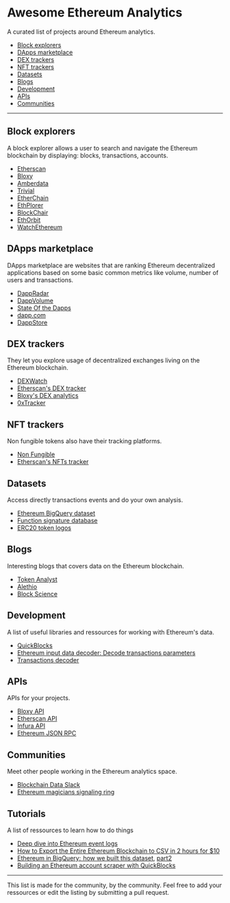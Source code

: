 # Awesome Ethereum Analytics

A curated list of projects around Ethereum analytics.

  * [Block explorers](#block-explorers)
  * [DApps marketplace](#dapps-marketplace)
  * [DEX trackers](#dex-trackers)
  * [NFT trackers](#nft-trackers)
  * [Datasets](#datasets)
  * [Blogs](#blogs)
  * [Development](#development)
  * [APIs](#apis)
  * [Communities](#communities)

***

## Block explorers

A block explorer allows a user to search and navigate the Ethereum blockchain by displaying: blocks, transactions, accounts.

- [Etherscan](https://etherscan.io/)
- [Bloxy](https://bloxy.info/)
- [Amberdata](https://amberdata.io/)
- [Trivial](https://trivial.co/)
- [EtherChain](https://www.etherchain.org/)
- [EthPlorer](https://ethplorer.io/)
- [BlockChair](https://blockchair.com/ethereum)
- [EthOrbit](https://explorer.ethorbit.com/#/)
- [WatchEthereum](http://watchethereum.com/)

## DApps marketplace

DApps marketplace are websites that are ranking Ethereum decentralized applications based on some basic common metrics like volume, number of users and transactions.

- [DappRadar](https://dappradar.com/)
- [DappVolume](https://dappvolume.com/)
- [State Of the Dapps](https://www.stateofthedapps.com/)
- [dapp.com](https://www.dapp.com/)
- [DappStore](https://dappstore.link)


## DEX trackers

They let you explore usage of decentralized exchanges living on the Ethereum blockchain.

- [DEXWatch](https://dex.watch)
- [Etherscan's DEX tracker](https://etherscan.io/dextracker)
- [Bloxy's DEX analytics](https://stat.bloxy.info/superset/dashboard/dex/?standalone=true)
- [0xTracker](https://0xtracker.com/)

## NFT trackers

Non fungible tokens also have their tracking platforms.

- [Non Fungible](https://nonfungible.com/)
- [Etherscan's NFTs tracker](https://etherscan.io/tokentxns-nft)


## Datasets

Access directly transactions events and do your own analysis.

- [Ethereum BigQuery dataset](https://cloud.google.com/blog/products/data-analytics/ethereum-bigquery-public-dataset-smart-contract-analytics)
- [Function signature database](https://www.4byte.directory/)
- [ERC20 token logos](https://github.com/TrustWallet/tokens)



## Blogs

Interesting blogs that covers data on the Ethereum blockchain.

- [Token Analyst](https://medium.com/tokenanalyst)
- [Alethio](https://medium.com/@alethioEthstats)
- [Block Science](https://medium.com/block-science)

## Development

A list of useful libraries and ressources for working with Ethereum's data.

- [QuickBlocks](https://github.com/Great-Hill-Corporation/quickBlocks)
- [Ethereum input data decoder: Decode transactions parameters](https://github.com/miguelmota/ethereum-input-data-decoder)
- [Transactions decoder](https://github.com/ConsenSys/abi-decoder)

## APIs

APIs for your projects.

- [Bloxy API](https://bloxy.info/api_methods)
- [Etherscan API](https://etherscan.io/apis)
- [Infura API](https://infura.io/docs)
- [Ethereum JSON RPC](https://github.com/ethereum/wiki/wiki/JSON-RPC)

## Communities

Meet other people working in the Ethereum analytics space.

- [Blockchain Data Slack](https://join.slack.com/t/txdata/shared_invite/enQtNDQxNTE2ODcwNzg0LWI3YWNmMjA2NzU4NmVhZDhkZmQzY2Y3ZjRiMDBlYmQ2OTIyNGQyZjA5MzE0OTczNzFiNmYxYTVhNmJkYmVlNzU)
- [Ethereum magicians signaling ring](https://ethereum-magicians.org/c/working-groups/signaling-ring)

## Tutorials

A list of ressources to learn how to do things

- [Deep dive into Ethereum event logs](https://codeburst.io/deep-dive-into-ethereum-logs-a8d2047c7371)
- [How to Export the Entire Ethereum Blockchain to CSV in 2 hours for $10](https://medium.com/@medvedev1088/how-to-export-the-entire-ethereum-blockchain-to-csv-in-2-hours-for-10-69fef511e9a2)
- [Ethereum in BigQuery:  how we built this dataset](https://cloud.google.com/blog/products/data-analytics/ethereum-bigquery-how-we-built-dataset), [part2](https://medium.com/@medvedev1088/ethereum-in-bigquery-how-we-built-it-part-2-b4426d0ce243)
- [Building an Ethereum account scraper with QuickBlocks](https://medium.com/@tjayrush/building-an-ethereum-account-scraper-with-quickblocks-7a2ddff3dc5c)

***

This list is made for the community, by the community. Feel free to add your ressources or edit the listing by submitting a pull request.
